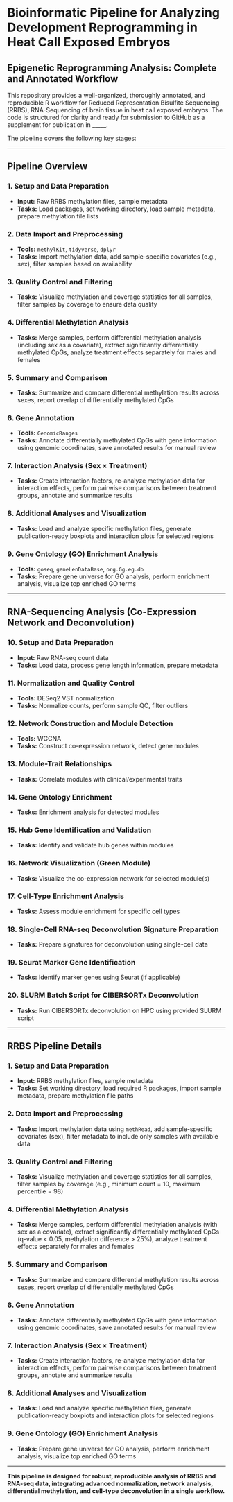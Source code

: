 # Bioinformatic Pipeline for Analyzing Development Reprogramming in Heat Call Exposed Embryos

## Epigenetic Reprogramming Analysis: Complete and Annotated Workflow

This repository provides a well-organized, thoroughly annotated, and reproducible R workflow for Reduced Representation Bisulfite Sequencing (RRBS), RNA-Sequencing of brain tissue in heat call exposed embryos. The code is structured for clarity and ready for submission to GitHub as a supplement for publication in _____.  

The pipeline covers the following key stages:

---

## Pipeline Overview

### 1. Setup and Data Preparation
- **Input:** Raw RRBS methylation files, sample metadata
- **Tasks:** Load packages, set working directory, load sample metadata, prepare methylation file lists

### 2. Data Import and Preprocessing
- **Tools:** `methylKit`, `tidyverse`, `dplyr`
- **Tasks:** Import methylation data, add sample-specific covariates (e.g., sex), filter samples based on availability

### 3. Quality Control and Filtering
- **Tasks:** Visualize methylation and coverage statistics for all samples, filter samples by coverage to ensure data quality

### 4. Differential Methylation Analysis
- **Tasks:** Merge samples, perform differential methylation analysis (including sex as a covariate), extract significantly differentially methylated CpGs, analyze treatment effects separately for males and females

### 5. Summary and Comparison
- **Tasks:** Summarize and compare differential methylation results across sexes, report overlap of differentially methylated CpGs

### 6. Gene Annotation
- **Tools:** `GenomicRanges`
- **Tasks:** Annotate differentially methylated CpGs with gene information using genomic coordinates, save annotated results for manual review

### 7. Interaction Analysis (Sex × Treatment)
- **Tasks:** Create interaction factors, re-analyze methylation data for interaction effects, perform pairwise comparisons between treatment groups, annotate and summarize results

### 8. Additional Analyses and Visualization
- **Tasks:** Load and analyze specific methylation files, generate publication-ready boxplots and interaction plots for selected regions

### 9. Gene Ontology (GO) Enrichment Analysis
- **Tools:** `goseq`, `geneLenDataBase`, `org.Gg.eg.db`
- **Tasks:** Prepare gene universe for GO analysis, perform enrichment analysis, visualize top enriched GO terms

---

## RNA-Sequencing Analysis (Co-Expression Network and Deconvolution)

### 10. Setup and Data Preparation
- **Input:** Raw RNA-seq count data
- **Tasks:** Load data, process gene length information, prepare metadata

### 11. Normalization and Quality Control
- **Tools:** DESeq2 VST normalization
- **Tasks:** Normalize counts, perform sample QC, filter outliers

### 12. Network Construction and Module Detection
- **Tools:** WGCNA
- **Tasks:** Construct co-expression network, detect gene modules

### 13. Module-Trait Relationships
- **Tasks:** Correlate modules with clinical/experimental traits

### 14. Gene Ontology Enrichment
- **Tasks:** Enrichment analysis for detected modules

### 15. Hub Gene Identification and Validation
- **Tasks:** Identify and validate hub genes within modules

### 16. Network Visualization (Green Module)
- **Tasks:** Visualize the co-expression network for selected module(s)

### 17. Cell-Type Enrichment Analysis
- **Tasks:** Assess module enrichment for specific cell types

### 18. Single-Cell RNA-seq Deconvolution Signature Preparation
- **Tasks:** Prepare signatures for deconvolution using single-cell data

### 19. Seurat Marker Gene Identification
- **Tasks:** Identify marker genes using Seurat (if applicable)

### 20. SLURM Batch Script for CIBERSORTx Deconvolution
- **Tasks:** Run CIBERSORTx deconvolution on HPC using provided SLURM script

---

## RRBS Pipeline Details

### 1. Setup and Data Preparation
- **Input:** RRBS methylation files, sample metadata
- **Tasks:** Set working directory, load required R packages, import sample metadata, prepare methylation file paths

### 2. Data Import and Preprocessing
- **Tasks:** Import methylation data using `methRead`, add sample-specific covariates (sex), filter metadata to include only samples with available data

### 3. Quality Control and Filtering
- **Tasks:** Visualize methylation and coverage statistics for all samples, filter samples by coverage (e.g., minimum count = 10, maximum percentile = 98)

### 4. Differential Methylation Analysis
- **Tasks:** Merge samples, perform differential methylation analysis (with sex as a covariate), extract significantly differentially methylated CpGs (q-value < 0.05, methylation difference > 25%), analyze treatment effects separately for males and females

### 5. Summary and Comparison
- **Tasks:** Summarize and compare differential methylation results across sexes, report overlap of differentially methylated CpGs

### 6. Gene Annotation
- **Tasks:** Annotate differentially methylated CpGs with gene information using genomic coordinates, save annotated results for manual review

### 7. Interaction Analysis (Sex × Treatment)
- **Tasks:** Create interaction factors, re-analyze methylation data for interaction effects, perform pairwise comparisons between treatment groups, annotate and summarize results

### 8. Additional Analyses and Visualization
- **Tasks:** Load and analyze specific methylation files, generate publication-ready boxplots and interaction plots for selected regions

### 9. Gene Ontology (GO) Enrichment Analysis
- **Tasks:** Prepare gene universe for GO analysis, perform enrichment analysis, visualize top enriched GO terms

---

**This pipeline is designed for robust, reproducible analysis of RRBS and RNA-seq data, integrating advanced normalization, network analysis, differential methylation, and cell-type deconvolution in a single workflow.**
